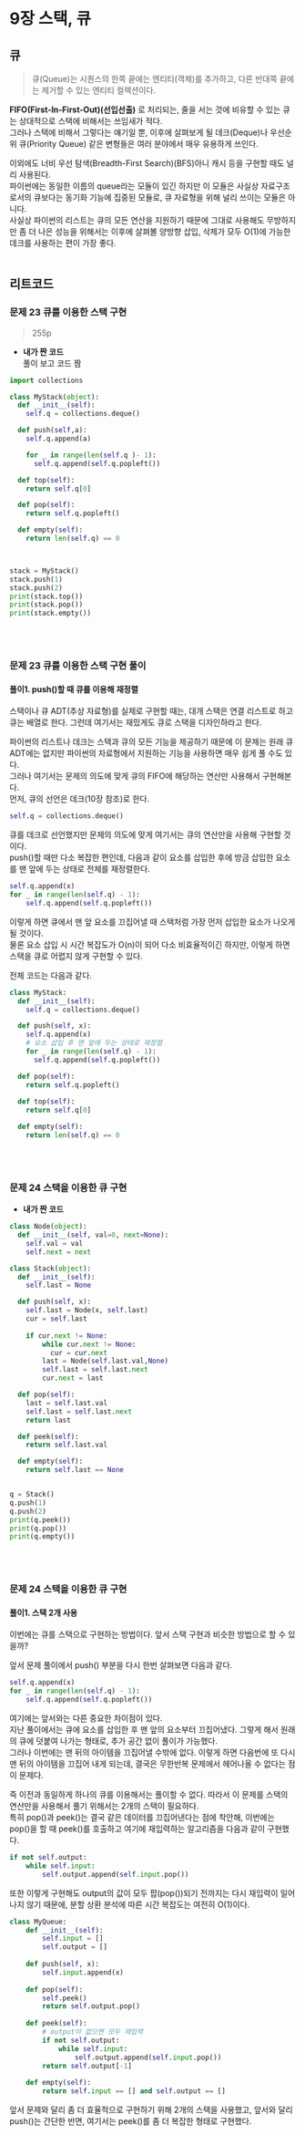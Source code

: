 # 9장 스택, 큐
## 큐
> 큐(Queue)는 시퀀스의 한쪽 끝에는 엔티티(객체)를 추가하고, 다른 반대쪽 끝에는 제거할 수 있는 엔티티 컬렉션이다.

**FIFO(First-In-First-Out)(선입선출)** 로 처리되는, 줄을 서는 것에 비유할 수 있는 큐는 상대적으로 스택에 비해서는 쓰임새가 적다.<br>
그러나 스택에 비해서 그렇다는 얘기일 뿐, 이후에 살펴보게 될 데크(Deque)나 우선순위 큐(Priority Queue) 같은 변형들은 여러 분야에서 매우 유용하게 쓰인다.

이외에도 너비 우선 탐색(Breadth-First Search)(BFS)아니 캐시 등을 구현할 때도 널리 사용된다.<br>
파이썬에는 동일한 이름의 queue라는 모듈이 있긴 하지만 이 모듈은 사실상 자료구조로서의 큐보다는 동기화 기능에 집중된 모듈로, 큐 자료형을 위해 널리 쓰이는 모듈은 아니다.<br>
사실상 파이썬의 리스트는 큐의 모든 연산을 지원하기 때문에 그대로 사용해도 무방하지만 좀 더 나은 성능을 위해서는 이후에 살펴볼 양방향 삽입, 삭제가 모두 O(1)에 가능한 데크를 사용하는 편이 가장 좋다.
<br><br>

## 리트코드
### 문제 23 큐를 이용한 스택 구현
> 255p

* **내가 짠 코드**<br>
풀이 보고 코드 짬
```python
import collections

class MyStack(object):
  def __init__(self):
    self.q = collections.deque()

  def push(self,a):
    self.q.append(a)

    for _ in range(len(self.q )- 1):
      self.q.append(self.q.popleft())

  def top(self):
    return self.q[0]

  def pop(self):
    return self.q.popleft()

  def empty(self):
    return len(self.q) == 0



stack = MyStack()
stack.push(1)
stack.push(2)
print(stack.top())
print(stack.pop())
print(stack.empty())
```
<br><br>

### 문제 23 큐를 이용한 스택 구현 풀이
#### 풀이1. push()할 때 큐를 이용해 재정렬
스택이나 큐 ADT(추상 자료형)를 실제로 구현할 때는, 대개 스택은 연결 리스트로 하고 큐는 배열로 한다. 그런데 여기서는 재밌게도 큐로 스택을 디자인하라고 한다.

파이썬의 리스트나 데크는 스택과 큐의 모든 기능을 제공하기 때문에 이 문제는 원래 큐 ADT에는 없지만 파이썬의 자료형에서 지원하는 기능을 사용하면 매우 쉽게 풀 수도 있다.<br>
그러나 여기서는 문제의 의도에 맞게 큐의 FIFO에 해당하는 연산만 사용해서 구현해본다.<br>
먼저, 큐의 선언은 데크(10장 참조)로 한다.
```python
self.q = collections.deque()
```
큐를 데크로 선언했지만 문제의 의도에 맞게 여기서는 큐의 연산만을 사용해 구현할 것이다.<br>
push()할 때만 다소 복잡한 편인데, 다음과 같이 요소를 삽입한 후에 방금 삽입한 요소를 맨 앞에 두는 상태로 전체를 재정렬한다.
```python
self.q.append(x)
for _ in range(len(self.q) - 1):
    self.q.append(self.q.popleft())
```
이렇게 하면 큐에서 맨 앞 요소를 끄집어낼 때 스택처럼 가장 먼저 삽입한 요소가 나오게 될 것이다.<br>
물론 요소 삽입 시 시간 복잡도가 O(n)이 되어 다소 비효율적이긴 하지만, 이렇게 하면 스택을 큐로 어렵지 않게 구현할 수 있다.

전체 코드는 다음과 같다.
```python
class MyStack:
  def __init__(self):
    self.q = collections.deque()

  def push(self, x):
    self.q.append(x)
    # 요소 삽입 후 맨 앞에 두는 상태로 재정렬
    for _ in range(len(self.q) - 1):
      self.q.append(self.q.popleft())

  def pop(self):
    return self.q.popleft()
    
  def top(self):
    return self.q[0]

  def empty(self):
    return len(self.q) == 0
```
<br><br>

### 문제 24 스택을 이용한 큐 구현
* **내가 짠 코드**<br>
```python
class Node(object):
  def __init__(self, val=0, next=None):
    self.val = val
    self.next = next

class Stack(object):
  def __init__(self):
    self.last = None

  def push(self, x):
    self.last = Node(x, self.last)
    cur = self.last
    
    if cur.next != None:
        while cur.next != None:
          cur = cur.next
        last = Node(self.last.val,None)
        self.last = self.last.next
        cur.next = last

  def pop(self):
    last = self.last.val
    self.last = self.last.next
    return last

  def peek(self):
    return self.last.val

  def empty(self):
    return self.last == None


q = Stack()
q.push(1)
q.push(2)
print(q.peek())
print(q.pop())
print(q.empty())
```
<br><br>

### 문제 24 스택을 이용한 큐 구현
#### 풀이1. 스택 2개 사용
이번에는 큐를 스택으로 구현하는 방법이다. 앞서 스택 구현과 비슷한 방법으로 할 수 있을까?

앞서 문제 풀이에서 push() 부분을 다시 한번 살펴보면 다음과 같다.
```python
self.q.append(x)
for _ in range(len(self.q) - 1):
    self.q.append(self.q.popleft())
```
여기에는 앞서와는 다른 중요한 차이점이 있다.<br>
지난 풀이에서는 큐에 요소를 삽입한 후 맨 앞의 요소부터 끄집어냈다. 그렇게 해서 원래의 큐에 덧붙여 나가는 형태로, 추가 공간 없이 풀이가 가능했다.<br>
그러나 이번에는 맨 뒤의 아이템을 끄집어낼 수밖에 없다. 이렇게 하면 다음번에 또 다시 맨 뒤의 아이템을 끄집어 내게 되는데, 결국은 무한반복 문제에서 헤어나올 수 없다는 점이 문제다.

즉 이전과 동일하게 하나의 큐를 이용해서는 풀이할 수 없다. 따라서 이 문제를 스택의 연산만을 사용해서 풀기 위해서는 2개의 스택이 필요하다.<br>
특히 pop()과 peek()는 결국 같은 데이터를 끄집어낸다는 점에 착안해, 이번에는 pop()을 할 때 peek()를 호출하고 여기에 재입력하는 알고리즘을 다음과 같이 구현했다.
```python
if not self.output:
    while self.input:
        self.output.append(self.input.pop())
```
또한 이렇게 구현해도 output의 값이 모두 팝(pop())되기 전까지는 다시 재입력이 일어나지 않기 때문에, 분할 상환 분석에 따른 시간 복잡도는 여전히 O(1)이다.
```python
class MyQueue:
    def __init__(self):
        self.input = []
        self.output = []
        
    def push(self, x):
        self.input.append(x)
        
    def pop(self):
        self.peek()
        return self.output.pop()
        
    def peek(self):
        # output이 없으면 모두 재입력
        if not self.output:
            while self.input:
                self.output.append(self.input.pop())
        return self.output[-1]
        
    def empty(self):
        return self.input == [] and self.output == []
```
앞서 문제와 달리 좀 더 효율적으로 구현하기 위해 2개의 스택을 사용했고, 앞서와 달리 push()는 간단한 반면, 여기서는 peek()를 좀 더 복잡한 형태로 구현했다.
<br><br>




























